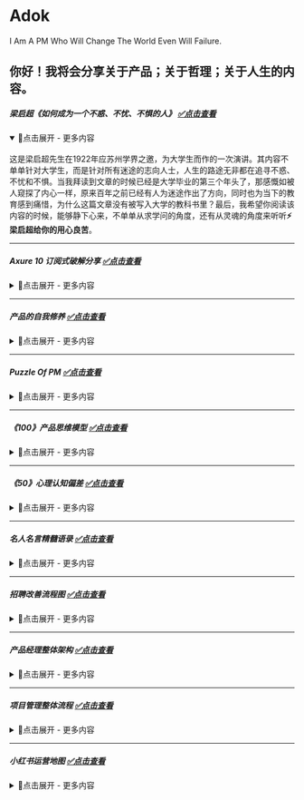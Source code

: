 # Adok
I Am A PM Who Will Change The World Even Will Failure.

## 你好！我将会分享关于产品；关于哲理；关于人生的内容。

##### 梁启超《如何成为一个不惑、不忧、不惧的人》  [✅点击查看](https://github.com/PM-Geeker-ORG/Adok/tree/main/%E6%A2%81%E5%90%AF%E8%B6%85%E3%80%8A%E5%A6%82%E4%BD%95%E6%88%90%E4%B8%BA%E4%B8%80%E4%B8%AA%E4%B8%8D%E6%83%91%E3%80%81%E4%B8%8D%E5%BF%A7%E3%80%81%E4%B8%8D%E6%83%A7%E7%9A%84%E4%BA%BA%E3%80%8B)
<details open="True">
<summary>🔅点击展开 - 更多内容</summary>
<br>
这是梁启超先生在1922年应苏州学界之邀，为大学生而作的一次演讲。其内容不单单针对大学生，而是针对所有迷途的志向人士，人生的路途无非都在追寻不惑、不忧和不惧。当我拜读到文章的时候已经是大学毕业的第三个年头了，那感慨如被人窥探了内心一样，原来百年之前已经有人为迷途作出了方向，同时也为当下的教育感到痛惜，为什么这篇文章没有被写入大学的教科书里？最后，我希望你阅读该内容的时候，能够静下心来，不单单从求学问的角度，还有从灵魂的角度来听听<strong>⚡梁启超给你的用心良苦</strong>。
</details>

---
##### Axure 10 订阅式破解分享  [✅点击查看](https://github.com/PM-Geeker-ORG/Adok/tree/main/Axure%2010%20%E8%AE%A2%E9%98%85%E5%BC%8F%E7%A0%B4%E8%A7%A3)
<details>
<summary>🔅点击展开 - 更多内容</summary> 
<br>
我是一位十分喜欢Axure的产品经理，因为其强大的高保真能力，Axure 7/8/9 均使用过，我喜欢研究不同版本的差异，也发现了一些缺点，均存在一个让人不太喜欢的是陈旧的界面设计。自从Axure 10 Beta出来之后，我便立即继续尝新，竟然发现了其的魅力在提升，还有明显提升的界面设计。正式版出来后，发现Axure改为了订阅式，需要绑定账号并验证该账号的授权情况，于是我在试用的一个月内不断探索破解的方法，最后我竟然找到了，并实测没有任何问题。自己发现了破解方法之后，我并不打算分享出来，因为破解是一个“不光彩”的事情。直到一年多之后，发现网络上有人分享了该方法，于是我也迫不及待地想分享一下，因为Axure 10实在太好用并一直在更新，希望所有产品们都能用上更好用版本。由于Axure版本存在只向下兼容而不向上兼容，所以，即使我之前使用了Axure 10版本，由于大部分人均在使用旧版本（几乎都是Axure 9版本），所以我在协同时还是没用上Axure 10版本，给我的感慨是为了求全我舍去了更好的效率工具。真心希望作为产品人的我们可以用上Axure 10版本，让产品的工作效率更加效率。我相信Axure后续的迭代中会修正这个破解的漏洞，但是那时候大家都已经用上了Axure 10<strong>（请支持正版 - 如侵权请联系删除）</strong>
</details>

---
##### 产品的自我修养  [✅点击查看](https://github.com/PM-Geeker-ORG/Adok/tree/main/%E4%BA%A7%E5%93%81%E7%9A%84%E8%87%AA%E6%88%91%E4%BF%AE%E5%85%BB)
<details>
<summary>🔅点击展开 - 更多内容</summary> 
<br>
这里的自我修养是一种幽默的写法，而这里将会分享作为一个产品经理会知道的一些知识点和需要知道的一些知识点，当然这里是并不完美但是已经努力去完整的内容。内容来源于我在学习产品经理的乐趣时整理的笔记，大概也是产品经理应该具备的职业修养，这些笔记会分模块内容阐述，希望这些内容能带给人一种轻松而不负时光的驿站恬静，作为回眸亦可，作为交流亦可。我会尽量将之前的笔记补充完整，将内容写得好一些再好一些，以便这里可以成为<strong>⚡产品经理廉价的指南针</strong>，能够在迷途时稍微给个提醒而已。
</details>

---
##### Puzzle Of PM  [✅点击查看](https://github.com/PM-Geeker-ORG/Adok/tree/main/Puzzle%20Of%20PM)
<details>
<summary>🔅点击展开 - 更多内容</summary> 
<br>
"Puzzle Of PM" 我称其为“<strong>产品之谜</strong>”，这将是我成为产品人并磨砺几年之后最重要的转折。自从开始选择产品的道路，就没有打算过停下来，很多时候我会发现是它选择了我，因为它的初心是改变世界，而我正在途中。这篇文章可能会使用到一些比较疯狂的语言，疯狂到疯狂自身也无法相信。这个谜的话题本来只想简单地阐述一个迷惑，困惑于“这个”产品人并不是“那个”产品人，但是后来迷惑在一个讨论的夜晚解开了，同时也渐渐开始接触哲学（人的学习过程或者说认知过程达到一定高度时必须面临的领域），于是希望借助产品之谜拓展到一个共性之谜，最后顺带着分享我的内心世界：<strong>未来应该是怎样的世界</strong>？
</details>

---
##### 《100》产品思维模型  [✅点击查看](https://github.com/PM-Geeker-ORG/Adok/tree/main/%E3%80%8A100%E3%80%8B%E4%BA%A7%E5%93%81%E6%80%9D%E7%BB%B4%E6%A8%A1%E5%9E%8B)
<details>
<summary>🔅点击展开 - 更多内容</summary> 
<br>
有一种思维叫做产品思维：<strong>用户 - 场景 - 流程</strong>。这个是比较抽象而且比较精致的总结，但是产品是一个多方面发展的范畴，思维方式也应该是多方面的思维集合。各行各业的思维模型千姿百态，同时有些只是一个概念或者一个道理，无法形成一个模型的架势，所以我收集整理了认为适合产品人的思维模型 - 这就是100产品思维模型的初心。100产品思维模型是一种像心态的东西，每个人整理都应该会有不一样，只能尽可能地符合产品人之需。模型会以卡片的形式展示，先介绍模型的意思，再列出模型的核心，最后追加一下模型的备注。卡片式是一种精简的模式，阅读每个模型时都需要带上你的想象力，让每个模型在你的日常例子或幻想的例子中活学活用。由于有些模型具有英文缩写，但有些却没有或者不清楚，此时使用下划线作为不确定性区分。
</details>

---
##### 《50》心理认知偏差  [✅点击查看](https://github.com/PM-Geeker-ORG/Adok/tree/main/%E3%80%8A50%E3%80%8B%E5%BF%83%E7%90%86%E8%AE%A4%E7%9F%A5%E5%81%8F%E5%B7%AE)
<details>
<summary>🔅点击展开 - 更多内容</summary> 
<br>
心理认知偏差就是认知不足，了解我们的心理认知偏差是一件十分有趣的事情，因为我们平时习已为常的心理想法，都会不知不觉带着偏差，而<strong>当局者谜的我们却理直气壮地忽略</strong>。同时认知偏差是我们无法消除的东西，首先是其无穷无尽，其次是其无法量化大小，最后是我们存在认知的局限。这里的50个认知偏差是比较常见的认知偏差，同时也是全球比较流行的认知偏差总结，它们经常会出现在我们身边，了解到这些认知偏差的存在十分重要，因为我们可以稍微地避免它们。这些偏差将以卡片的形式展示，先介绍其名称，再解释其意思，最后简单地举一个相关的例子。相信你沉浸在这些认知偏差的过程中会十分惊叹，并有趣地提升自己的认知。
</details>

---
##### 名人名言精髓语录  [✅点击查看](https://github.com/PM-Geeker-ORG/Adok/tree/main/%E5%90%8D%E4%BA%BA%E5%90%8D%E8%A8%80%E7%B2%BE%E9%AB%93%E8%AF%AD%E5%BD%95)
<details>
<summary>🔅点击展开 - 更多内容</summary> 
<br>
我喜欢总结一些生活的道理，也喜欢吸收一些励志的语录，自从认识到<strong>道理是最真挚的糖果</strong>后，心灵就不再苦涩，每个前人的智慧都是大智慧的一部分，回眸过去的种种智慧都如同一次次愉快的心灵慰问，那些不曾交谈的时光，现在也依旧能侧耳倾听。我们所遇到绝大多数的人生疑惑，前人几乎都遇到了，并能从中突破的前人便成为了巨人，现在我们无法重走一遍前人走过的路，但是可以品味前人留下的精髓，大部分是书籍里面的珠玑，而我认为如果要了解前人浓缩的智慧，更亲切的还是前人的名言语录，沉浸在精髓的语言中，很多人生的答案都能找到。得到了来自前人的支持和鼓舞，我们再重新面对我们的生活时，已经不再感到陌生，像是记忆中的历程，主角却换成了我们自己。最后，如果生活中腾出了<strong>闲暇或迷茫</strong>的时光，这些名人名言将十分适合<strong>陪你度过一段至暗时刻</strong>。
</details>

---
##### 招聘改善流程图  [✅点击查看](https://github.com/PM-Geeker-ORG/Adok/tree/main/%E6%8B%9B%E8%81%98%E6%94%B9%E5%96%84%E6%B5%81%E7%A8%8B%E5%9B%BE)
<details>
<summary>🔅点击展开 - 更多内容</summary> 
<br>
信息不对称性一直都是招聘中<strong>最难跨过的鸿沟</strong>，我也曾经讨论过相关的内容，当今时代面对招聘平台的不舒适流程，我在思索后提出一些改善的建议，并以<strong>完整的流程图</strong>大致表现出来。招聘只是公司与员工匹配的第一步，后续的共赢才是最重要的<strong>价值最大化</strong>，但是似乎当今时代的第一步常常令人摔倒。每个人都有自己的兴趣爱好领域，如果在工作态度上可以配合自己的兴趣，将能付诸自己的时间，在不经意间将成为该领域的专家，所以招聘不是找到相应工作技能与技能的人，而是应该汇聚共同目标的人，关注<strong>哪些工作需要哪些人的兴趣</strong>。招聘的改善应该从招聘者和求职者两个方面给予改善，这些改善的建议并不确定孰好孰坏，如果你也认为存在更好的招聘方式，不妨也构思一下更好的完整招聘流程！
</details>

---
##### 产品经理整体架构  [✅点击查看](https://github.com/PM-Geeker-ORG/Adok/tree/main/%E4%BA%A7%E5%93%81%E7%BB%8F%E7%90%86%E6%95%B4%E4%BD%93%E6%9E%B6%E6%9E%84)
<details>
<summary>🔅点击展开 - 更多内容</summary> 
<br>
不同的产品经理会有不同的日常工作，我称其为<strong>工作活动圈</strong>，有些产品人的工作活动圈比较大，所接触的工作范畴会比较广泛，这也有利于自身的多方面发展。当然，出于工作各种不可控因素使得不少产品人的工作活动圈比较小，这些产品人渐渐成为了工位上的产品经理，如果这样我们就要停下来反思，甚至需要一点转变的勇气，别怕，我们都是解决问题的产品经理。由于万物都可以成为产品，那么产品经理本身也可以作为一个产品来学习和运营，这其中也会有一定的架构模式，所以我希望分享一个产品经理整体架构的内容，以供产品们可以从多方面进行自我发展，最少可以作为一个小小的参考。往往好的架构会像<strong>健康的骨骼</strong>一样，助人迅速成长。
</details>

---
##### 项目管理整体流程  [✅点击查看](https://github.com/PM-Geeker-ORG/Adok/tree/main/%E9%A1%B9%E7%9B%AE%E7%AE%A1%E7%90%86%E6%95%B4%E4%BD%93%E6%B5%81%E7%A8%8B)
<details>
<summary>🔅点击展开 - 更多内容</summary> 
<br>
产品总是附属于一个个项目之中，项目对产品人来讲是一个十分熟悉不过的东西，所以这里将项目管理单独提炼出来作为一个模块，以此来观察项目中每一个流程节点的<strong>时空分布</strong>。一般流程图最主要的三大要素是<strong>人员、阶段和事件</strong>，所以项目管理的流程图也不例外，项目中涉及哪些人员？项目中有哪些阶段？在什么时候做什么事？这些都能够在流程图中体现出来。项目管理简单概况就是项目要有计划管理要有方法，从产品的角度看一个项目时我们需要注意唯一不变的是其始终是变化的，所以不需要困惑临时的阻碍，而要在项目中<strong>学会适应随时的断流</strong>。
</details>

---
##### 小红书运营地图  [✅点击查看](https://github.com/PM-Geeker-ORG/Adok/tree/main/%E5%B0%8F%E7%BA%A2%E4%B9%A6%E8%BF%90%E8%90%A5%E5%9C%B0%E5%9B%BE)
<details>
<summary>🔅点击展开 - 更多内容</summary> 
<br>
待续...
</details>
